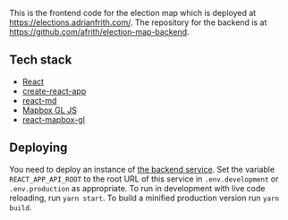 This is the frontend code for the election map which is deployed at https://elections.adrianfrith.com/. The repository for the backend is at https://github.com/afrith/election-map-backend.

## Tech stack

* [React](https://reactjs.org/)
* [create-react-app](https://facebook.github.io/create-react-app/)
* [react-md](http://react-md.mlaursen.com/)
* [Mapbox GL JS](https://docs.mapbox.com/mapbox-gl-js/)
* [react-mapbox-gl](http://alex3165.github.io/react-mapbox-gl/)

## Deploying

You need to deploy an instance of [the backend service](https://github.com/afrith/election-map-backend). Set the variable `REACT_APP_API_ROOT` to the root URL of this service in `.env.development` or `.env.production` as appropriate. To run in development with live code reloading, run `yarn start`. To build a minified production version run `yarn build`.